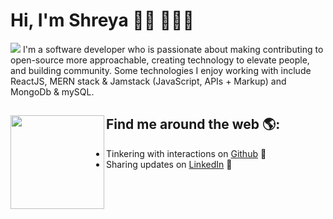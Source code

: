# Hi, I'm Shreya 👋🏾 👩🏾‍💻

<img src="https://raw.githubusercontent.com/itsShreya\itsShreya\practical advice for developers ideas page instagram post (2).png" >
I'm a software developer who is passionate about making contributing to open-source more approachable, creating technology to elevate people, and building community. Some technologies I enjoy working with include ReactJS, MERN stack & Jamstack (JavaScript, APIs + Markup) and MongoDb & mySQL.


## Find me around the web 🌎: <img align="left" width="150" height="150" src="https://github.com/M0nica/M0nica/blob/main/octomonica/m0nica-octocat-rotating.gif?raw=true"></a>
- Tinkering with interactions on <a href="https://github.com/singhshreya425"> Github</a> 🏓
- Sharing updates on <a href="https://www.linkedin.com/in/shreya-singh-8135aa17b/">LinkedIn</a> 💼
